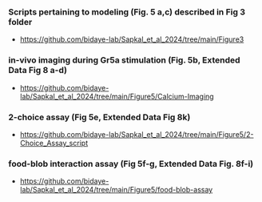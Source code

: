 ### Scripts pertaining to modeling (Fig. 5 a,c) described in Fig 3 folder
- https://github.com/bidaye-lab/Sapkal_et_al_2024/tree/main/Figure3
### in-vivo imaging during Gr5a stimulation (Fig. 5b, Extended Data Fig 8 a-d)
- https://github.com/bidaye-lab/Sapkal_et_al_2024/tree/main/Figure5/Calcium-Imaging
### 2-choice assay (Fig 5e, Extended Data Fig 8k)
- https://github.com/bidaye-lab/Sapkal_et_al_2024/tree/main/Figure5/2-Choice_Assay_script
### food-blob interaction assay (Fig 5f-g, Extended Data Fig. 8f-i)
- https://github.com/bidaye-lab/Sapkal_et_al_2024/tree/main/Figure5/food-blob-assay
